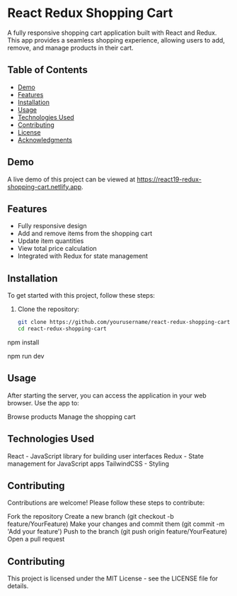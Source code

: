 # React Redux Shopping Cart  

A fully responsive shopping cart application built with React and Redux. This app provides a seamless shopping experience, allowing users to add, remove, and manage products in their cart.  

## Table of Contents  
- [Demo](#demo)  
- [Features](#features)  
- [Installation](#installation)
- [Usage](#usage)  
- [Technologies Used](#technologies-used)  
- [Contributing](#contributing)  
- [License](#license)  
- [Acknowledgments](#acknowledgments)  

## Demo  
A live demo of this project can be viewed at https://react19-redux-shopping-cart.netlify.app. 
## Features  
- Fully responsive design  
- Add and remove items from the shopping cart  
- Update item quantities  
- View total price calculation  
- Integrated with Redux for state management  


## Installation  
To get started with this project, follow these steps:  

1. Clone the repository:  
   ```bash  
   git clone https://github.com/yourusername/react-redux-shopping-cart.git  
   cd react-redux-shopping-cart

npm install     

npm run dev

## Usage

After starting the server, you can access the application in your web browser. Use the app to:

Browse products
Manage the shopping cart

## Technologies Used

React - JavaScript library for building user interfaces
Redux - State management for JavaScript apps
TailwindCSS - Styling

## Contributing

Contributions are welcome! Please follow these steps to contribute:

Fork the repository
Create a new branch (git checkout -b feature/YourFeature)
Make your changes and commit them (git commit -m 'Add your feature')
Push to the branch (git push origin feature/YourFeature)
Open a pull request

## Contributing

This project is licensed under the MIT License - see the LICENSE file for details.
